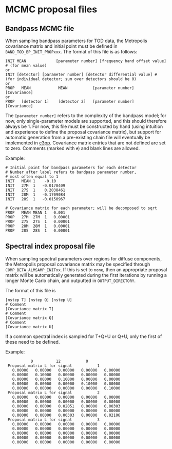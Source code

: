 # MCMC proposal files
   		 
## Bandpass MCMC file

When sampling bandpass parameters for TOD data, the Metropolis covariance matrix and initial point must be defined in `BAND_TOD_BP_INIT_PROPxxx`. The format of this file is as follows:
```
INIT MEAN             [parameter number] [frequency band offset value] # (for mean value)
or
INIT [detector] [parameter number] [detector differential value] # (for individual detector; sum over detectors should be 0)
or
PROP   MEAN            MEAN           [parameter number]   [Covariance]
or
PROP   [detector 1]    [detector 2]   [parameter number]   [Covariance]
```
The `[parameter number]` refers to the complexity of the bandpass model; for now, only single-parameter models are supported, and this should therefore always be 1. For now, this file must be constructed by hand (using intuition and experience to define the proposal covariance matrix), but support for automatic generation from a pre-existing chain file will eventually be implemented in [c3pp](https://www.github.com/cosmoglobe/c3pp). Covariance matrix entries that are not defined are set to zero. Comments (marked with `#`) and blank lines are allowed.

Example:
```
# Initial point for bandpass parameters for each detector
# Number after label refers to bandpass parameter number,
# most often equal to 1
INIT   MEAN 1    -0.10
INIT   27M  1   -0.0178409
INIT   27S  1    0.2038461
INIT   28M  1   -0.1709084
INIT   28S  1   -0.0150967

# Covariance matrix for each parameter; will be decomposed to sqrt
PROP   MEAN MEAN 1   0.001
PROP   27M  27M  1   0.00001
PROP   27S  27S  1   0.00001
PROP   28M  28M  1   0.00001
PROP   28S  28S  1   0.00001
```

## Spectral index proposal file

When sampling spectral parameters over regions for diffuse components, the Metropolis proposal covariance matrix may be specified through `COMP_BETA_ALMSAMP_INITxx`. If this is set to `none`, then an appropriate proposal matrix will be automatically generated during the first iterations by running a longer Monte Carlo chain, and outputted in `OUTPUT_DIRECTORY`.

The format of this file is
```
[nstep T] [nstep Q] [nstep U]
# Comment
[Covariance matrix T]
# Comment
[Covariance matrix Q]
# Comment
[Covariance matrix U]
```
If a common spectral index is sampled for T+Q+U or Q+U, only the first of these need to be defined.

Example:
```
           0          12           0
 Proposal matrix L for signal           1
   0.00000   0.00000   0.00000   0.00000   0.00000
   0.00000   0.10000   0.00000   0.00000   0.00000
   0.00000   0.00000   0.10000   0.00000   0.00000
   0.00000   0.00000   0.00000   0.10000   0.00000
   0.00000   0.00000   0.00000   0.00000   0.10000
 Proposal matrix L for signal           2
   0.00000   0.00000   0.00000   0.00000   0.00000
   0.00000   0.00000   0.00000   0.00000   0.00000
   0.00000   0.00000   0.02051   0.00000   0.00303
   0.00000   0.00000   0.00000   0.00000   0.00000
   0.00000   0.00000   0.00303   0.00000   0.02106
 Proposal matrix L for signal           3
   0.00000   0.00000   0.00000   0.00000   0.00000
   0.00000   0.00000   0.00000   0.00000   0.00000
   0.00000   0.00000   0.00000   0.00000   0.00000
   0.00000   0.00000   0.00000   0.00000   0.00000
   0.00000   0.00000   0.00000   0.00000   0.00000
```
